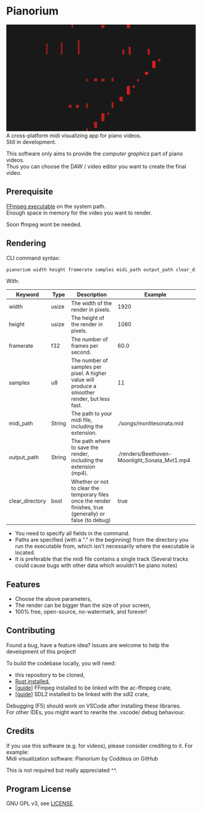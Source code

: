 # Pianorium

![](screenshots/sample.png)  
A cross-platform midi visualizing app for piano videos.  
Still in development.

This software only aims to provide the *computer graphics* part of piano videos.  
Thus you can choose the DAW / video editor you want to create the final video.

## Prerequisite

[FFmpeg executable](https://ffmpeg.org/download.html) on the system path.  
Enough space in memory for the video you want to render.

Soon ffmpeg wont be needed.

## Rendering

CLI command syntax:

```bash
pianorium width height framerate samples midi_path output_path clear_directory
```

With:

| Keyword         | Type   | Description                                                                                                | Example                                       |
| --------------- | ------ | ---------------------------------------------------------------------------------------------------------- | --------------------------------------------- |
| width           | usize  | The width of the render in pixels.                                                                         | 1920                                          |
| height          | usize  | The height of the render in pixels.                                                                        | 1080                                          |
| framerate       | f32    | The number of frames per second.                                                                           | 60.0                                          |
| samples         | u8     | The number of samples per pixel. A higher value will produce a smoother render, but less fast.             | 11                                            |
| midi_path       | String | The path to your midi file, including the extension.                                                       | ./songs/monlitesonata.mid                     |
| output_path     | String | The path where to save the render, including the extension (mp4).                                          | ./renders/Beethoven-Moonlight_Sonata_Mvt1.mp4 |
| clear_directory | bool   | Whether or not to clear the temporary files once the render finishes, true (generally) or false (to debug) | true                                          |

- You need to specify all fields in the command.
- Paths are specified (with a "." in the beginning) from the directory you run the executable from, which isn't necessarily where the executable is located.  
- It is preferable that the midi file contains a single track (Several tracks could cause bugs with other data which wouldn't be piano notes)


## Features
- Choose the above parameters,
- The render can be bigger than the size of your screen,
- 100% free, open-source, no-watermark, and forever!

## Contributing
Found a bug, have a feature idea? Issues are welcome to help the development of this project!

To build the codebase locally, you will need: 
- this repository to be cloned,
- [Rust installed](https://www.rust-lang.org/tools/install),
- [[guide]](https://github.com/zmwangx/rust-ffmpeg/wiki/Notes-on-building) FFmpeg installed to be linked with the ac-ffmpeg crate,
- [[guide]](https://github.com/Rust-SDL2/rust-sdl2) SDL2 installed to be linked with the sdl2 crate,

Debugging (F5) should work on VSCode after installing these libraries.  
For other IDEs, you might want to rewrite the .vscode/ debug behaviour.

## Credits
If you use this software (e.g. for videos), please consider crediting to it. For example:  
Midi visualization software: Pianorium by Coddeus on GitHub

This is not required but really appreciated ^^.

## Program License

GNU GPL v3, see [LICENSE](LICENSE).
